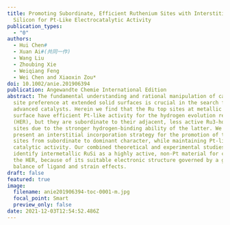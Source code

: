 ```yaml
---
title: Promoting Subordinate, Efficient Ruthenium Sites with Interstitial
  Silicon for Pt‐Like Electrocatalytic Activity
publication_types:
  - "0"
authors:
  - Hui Chen#
  - Xuan Ai#(共同一作)
  - Wang Liu
  - Zhoubing Xie
  - Weiqiang Feng
  - Wei Chen and Xiaoxin Zou*
doi: 10.1002/anie.201906394
publication: Angewandte Chemie International Edition
abstract: The fundamental understanding and rational manipulation of catalytic
  site preference at extended solid surfaces is crucial in the search for
  advanced catalysts. Herein we find that the Ru top sites at metallic ruthenium
  surface have efficient Pt-like activity for the hydrogen evolution reaction
  (HER), but they are subordinate to their adjacent, less active Ru3-hollow
  sites due to the stronger hydrogen-binding ability of the latter. We also
  present an interstitial incorporation strategy for the promotion of the Ru top
  sites from subordinate to dominant character, while maintaining Pt-like
  catalytic activity. Our combined theoretical and experimental studies further
  identify intermetallic RuSi as a highly active, non-Pt material for catalyzing
  the HER, because of its suitable electronic structure governed by a good
  balance of ligand and strain effects.
draft: false
featured: true
image:
  filename: anie201906394-toc-0001-m.jpg
  focal_point: Smart
  preview_only: false
date: 2021-12-03T12:54:52.486Z
---
```


